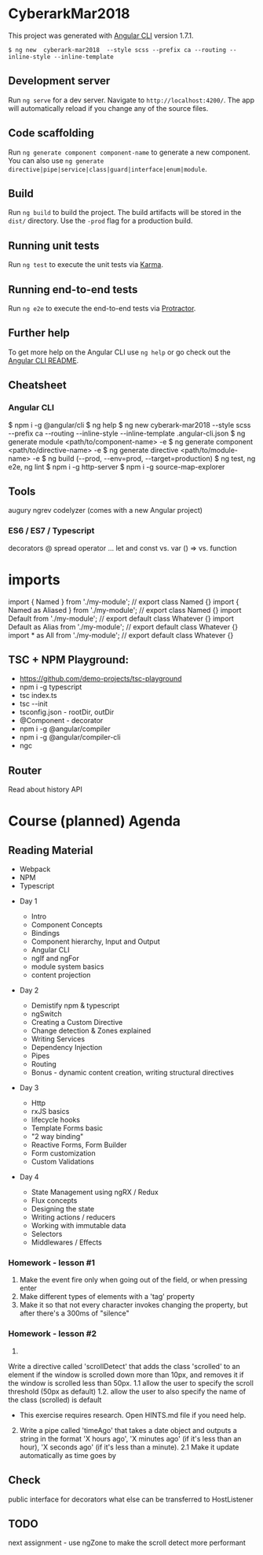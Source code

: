 # CyberarkMar2018

This project was generated with [Angular CLI](https://github.com/angular/angular-cli) version 1.7.1.

```
$ ng new  cyberark-mar2018  --style scss --prefix ca --routing --inline-style --inline-template
```

## Development server

Run `ng serve` for a dev server. Navigate to `http://localhost:4200/`. The app will automatically reload if you change any of the source files.

## Code scaffolding

Run `ng generate component component-name` to generate a new component. You can also use `ng generate directive|pipe|service|class|guard|interface|enum|module`.

## Build

Run `ng build` to build the project. The build artifacts will be stored in the `dist/` directory. Use the `-prod` flag for a production build.

## Running unit tests

Run `ng test` to execute the unit tests via [Karma](https://karma-runner.github.io).

## Running end-to-end tests

Run `ng e2e` to execute the end-to-end tests via [Protractor](http://www.protractortest.org/).

## Further help

To get more help on the Angular CLI use `ng help` or go check out the [Angular CLI README](https://github.com/angular/angular-cli/blob/master/README.md).

## Cheatsheet

### Angular CLI

$ npm i -g @angular/cli
$ ng help
$ ng new cyberark-mar2018 --style scss --prefix ca --routing --inline-style --inline-template
.angular-cli.json
$ ng generate module <path/to/component-name> -e
$ ng generate component <path/to/directive-name> -e
$ ng generate directive <path/to/module-name> -e
$ ng build (--prod, --env=prod, --target=production)
$ ng test, ng e2e, ng lint
$ npm i -g http-server
$ npm i -g source-map-explorer

## Tools
augury
ngrev
codelyzer (comes with a new Angular project)

### ES6 / ES7 / Typescript

decorators @
spread operator ...
let and const vs. var
() => vs. function

# imports

import { Named } from './my-module'; // export class Named {}
import { Named as Aliased } from './my-module'; // export class Named {}
import Default from './my-module'; // export default class Whatever {}
import Default as Alias from './my-module'; // export default class Whatever {}
import \* as All from './my-module'; // export default class Whatever {}

## TSC + NPM Playground:
* https://github.com/demo-projects/tsc-playground
* npm i -g typescript
* tsc index.ts
* tsc --init
* tsconfig.json - rootDir, outDir
* @Component - decorator
* npm i -g @angular/compiler
* npm i -g @angular/compiler-cli
* ngc

## Router
Read about history API

# Course (planned) Agenda

## Reading Material

* Webpack
* NPM
* Typescript

- Day 1

  * Intro
  * Component Concepts
  * Bindings
  * Component hierarchy, Input and Output
  * Angular CLI
  * ngIf and ngFor
  * module system basics
  * content projection

- Day 2
  * Demistify npm & typescript
  * ngSwitch
  * Creating a Custom Directive
  * Change detection & Zones explained
  * Writing Services
  * Dependency Injection
  * Pipes
  * Routing
  * Bonus - dynamic content creation, writing structural directives

- Day 3
  * Http
  * rxJS basics
  * lifecycle hooks
  * Template Forms basic
  * "2 way binding"
  * Reactive Forms, Form Builder
  * Form customization
  * Custom Validations

- Day 4
  * State Management using ngRX / Redux
  * Flux concepts
  * Designing the state
  * Writing actions / reducers
  * Working with immutable data
  * Selectors
  * Middlewares / Effects

### Homework - lesson #1

1. Make the event fire only when going out of the field, or when pressing enter
2. Make different types of elements with a 'tag' property
3. Make it so that not every character invokes changing the property, but after there's a 300ms of "silence"

### Homework - lesson #2
1.
Write a directive called 'scrollDetect' that adds the class 'scrolled' to an element if the window is scrolled down more than 10px, and removes it if the window is scrolled less than 50px.
1.1 allow the user to specify the scroll threshold (50px as default)
1.2. allow the user to also specify the name of the class (scrolled) is default
* This exercise requires research. Open HINTS.md file if you need help.

2. Write a pipe called 'timeAgo' that takes a date object and outputs a string in the format 'X hours ago', 'X minutes ago' (if it's less than an hour), 'X seconds ago' (if it's less than a minute).
2.1 Make it update automatically as time goes by

## Check
public interface for decorators
what else can be transferred to HostListener

## TODO
next assignment - use ngZone to make the scroll detect more performant
